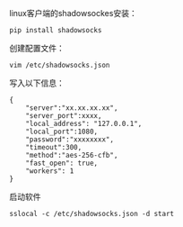 linux客户端的shadowsockes安装：

```
pip install shadowsocks
```

创建配置文件：

```
vim /etc/shadowsocks.json
```

写入以下信息：

```
{
    "server":"xx.xx.xx.xx",
    "server_port":xxxx,
    "local_address": "127.0.0.1",
    "local_port":1080,
    "password":"xxxxxxxx",
    "timeout":300,
    "method":"aes-256-cfb",
    "fast_open": true,
    "workers": 1
}
```

启动软件

```
sslocal -c /etc/shadowsocks.json -d start
```